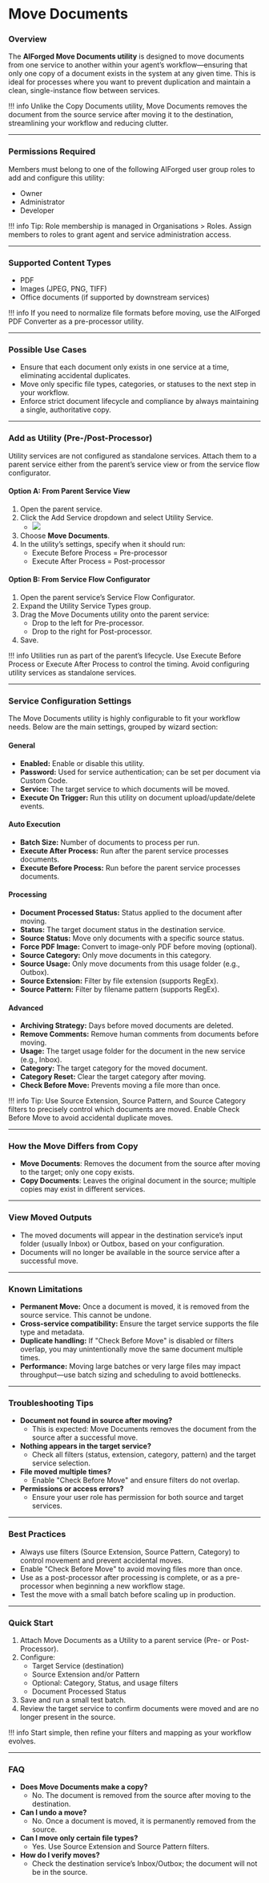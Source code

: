 # Move Documents

### Overview

The **AIForged Move Documents utility** is designed to move documents from one service to another within your agent’s workflow—ensuring that only one copy of a document exists in the system at any given time. This is ideal for processes where you want to prevent duplication and maintain a clean, single-instance flow between services.

!!! info
    Unlike the Copy Documents utility, Move Documents removes the document from the source service after moving it to the destination, streamlining your workflow and reducing clutter.

***

### Permissions Required

Members must belong to one of the following AIForged user group roles to add and configure this utility:

* Owner
* Administrator
* Developer

!!! info
    Tip: Role membership is managed in Organisations > Roles. Assign members to roles to grant agent and service administration access.

***

### Supported Content Types

* PDF
* Images (JPEG, PNG, TIFF)
* Office documents (if supported by downstream services)

!!! info
    If you need to normalize file formats before moving, use the AIForged PDF Converter as a pre-processor utility.

***

### Possible Use Cases

* Ensure that each document only exists in one service at a time, eliminating accidental duplicates.
* Move only specific file types, categories, or statuses to the next step in your workflow.
* Enforce strict document lifecycle and compliance by always maintaining a single, authoritative copy.

***

### Add as Utility (Pre-/Post-Processor)

Utility services are not configured as standalone services. Attach them to a parent service either from the parent’s service view or from the service flow configurator.

#### Option A: From Parent Service View

1. Open the parent service.
2. Click the Add Service dropdown and select Utility Service.  
    - ![](../../assets/image%20%28288%29.png)
3. Choose **Move Documents**.
4. In the utility’s settings, specify when it should run:
    * Execute Before Process = Pre-processor
    * Execute After Process = Post-processor

#### Option B: From Service Flow Configurator

1. Open the parent service’s Service Flow Configurator.
2. Expand the Utility Service Types group.
3. Drag the Move Documents utility onto the parent service:
    * Drop to the left for Pre-processor.
    * Drop to the right for Post-processor.
4. Save.

!!! info
    Utilities run as part of the parent’s lifecycle. Use Execute Before Process or Execute After Process to control the timing. Avoid configuring utility services as standalone services.

***

### Service Configuration Settings

The Move Documents utility is highly configurable to fit your workflow needs. Below are the main settings, grouped by wizard section:

#### General

* **Enabled:** Enable or disable this utility.
* **Password:** Used for service authentication; can be set per document via Custom Code.
* **Service:** The target service to which documents will be moved.
* **Execute On Trigger:** Run this utility on document upload/update/delete events.

#### Auto Execution

* **Batch Size:** Number of documents to process per run.
* **Execute After Process:** Run after the parent service processes documents.
* **Execute Before Process:** Run before the parent service processes documents.

#### Processing

* **Document Processed Status:** Status applied to the document after moving.
* **Status:** The target document status in the destination service.
* **Source Status:** Move only documents with a specific source status.
* **Force PDF Image:** Convert to image-only PDF before moving (optional).
* **Source Category:** Only move documents in this category.
* **Source Usage:** Only move documents from this usage folder (e.g., Outbox).
* **Source Extension:** Filter by file extension (supports RegEx).
* **Source Pattern:** Filter by filename pattern (supports RegEx).

#### Advanced

* **Archiving Strategy:** Days before moved documents are deleted.
* **Remove Comments:** Remove human comments from documents before moving.
* **Usage:** The target usage folder for the document in the new service (e.g., Inbox).
* **Category:** The target category for the moved document.
* **Category Reset:** Clear the target category after moving.
* **Check Before Move:** Prevents moving a file more than once.

!!! info
    Tip: Use Source Extension, Source Pattern, and Source Category filters to precisely control which documents are moved. Enable Check Before Move to avoid accidental duplicate moves.

***

### How the Move Differs from Copy

* **Move Documents**: Removes the document from the source after moving to the target; only one copy exists.
* **Copy Documents**: Leaves the original document in the source; multiple copies may exist in different services.

***

### View Moved Outputs

* The moved documents will appear in the destination service’s input folder (usually Inbox) or Outbox, based on your configuration.
* Documents will no longer be available in the source service after a successful move.

***

### Known Limitations

* **Permanent Move:** Once a document is moved, it is removed from the source service. This cannot be undone.
* **Cross-service compatibility:** Ensure the target service supports the file type and metadata.
* **Duplicate handling:** If "Check Before Move" is disabled or filters overlap, you may unintentionally move the same document multiple times.
* **Performance:** Moving large batches or very large files may impact throughput—use batch sizing and scheduling to avoid bottlenecks.

***

### Troubleshooting Tips

* **Document not found in source after moving?**
    * This is expected: Move Documents removes the document from the source after a successful move.
* **Nothing appears in the target service?**
    * Check all filters (status, extension, category, pattern) and the target service selection.
* **File moved multiple times?**
    * Enable "Check Before Move" and ensure filters do not overlap.
* **Permissions or access errors?**
    * Ensure your user role has permission for both source and target services.

***

### Best Practices

* Always use filters (Source Extension, Source Pattern, Category) to control movement and prevent accidental moves.
* Enable "Check Before Move" to avoid moving files more than once.
* Use as a post-processor after processing is complete, or as a pre-processor when beginning a new workflow stage.
* Test the move with a small batch before scaling up in production.

***

### Quick Start

1. Attach Move Documents as a Utility to a parent service (Pre- or Post-Processor).
2. Configure:
    * Target Service (destination)
    * Source Extension and/or Pattern
    * Optional: Category, Status, and usage filters
    * Document Processed Status
3. Save and run a small test batch.
4. Review the target service to confirm documents were moved and are no longer present in the source.

!!! info
    Start simple, then refine your filters and mapping as your workflow evolves.

***

### FAQ

* **Does Move Documents make a copy?**
    * No. The document is removed from the source after moving to the destination.
* **Can I undo a move?**
    * No. Once a document is moved, it is permanently removed from the source.
* **Can I move only certain file types?**
    * Yes. Use Source Extension and Source Pattern filters.
* **How do I verify moves?**
    * Check the destination service’s Inbox/Outbox; the document will not be in the source.